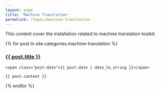 ```yaml
---
layout: page
title: 'Machine Translation'
permalink: /topic/machine-translation
---
```


This content cover the installation related to machine translation toolkit.
<div class="posts">
  {% for post in site.categories.machine-translation %}
  <div class="post">
    <h3 class="post-title">
      <a href="{{ post.url | absolute_url }}">
        {{ post.title }}
      </a>
    </h3>

    <span class="post-date">{{ post.date | date_to_string }}</span>

    {{ post.content }}
  </div>
  {% endfor %}
</div>
